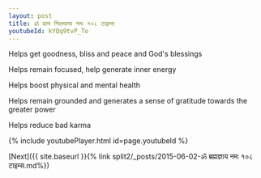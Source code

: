 ```yaml
---
layout: post
title: ॐ प्राण निलयाया नमः १०८ टाइम्स
youtubeId: kYQq9tvP_To
---
```

 
 
Helps get goodness, bliss and peace and God's blessings
 
Helps remain focused, help generate inner energy 
 
Helps boost physical and mental health 
 
Helps remain grounded and generates a sense of gratitude towards the greater power 
 
Helps reduce bad karma
 
 
 
 


{% include youtubePlayer.html id=page.youtubeId %}
 
[Next]({{ site.baseurl }}{% link  split2/_posts/2015-06-02-ॐ ब्रह्मज्ञाय नमः १०८ टाइम्स.md%})
 
